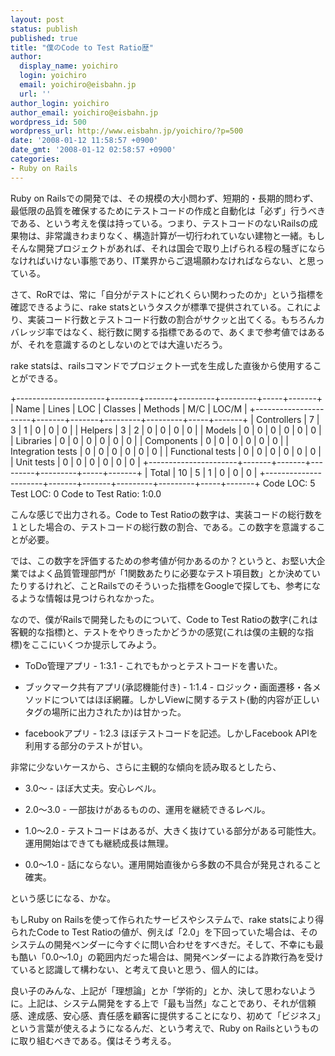 ```yaml
---
layout: post
status: publish
published: true
title: "僕のCode to Test Ratio歴"
author:
  display_name: yoichiro
  login: yoichiro
  email: yoichiro@eisbahn.jp
  url: ''
author_login: yoichiro
author_email: yoichiro@eisbahn.jp
wordpress_id: 500
wordpress_url: http://www.eisbahn.jp/yoichiro/?p=500
date: '2008-01-12 11:58:57 +0900'
date_gmt: '2008-01-12 02:58:57 +0900'
categories:
- Ruby on Rails
---
```


Ruby on Railsでの開発では、その規模の大小問わず、短期的・長期的問わず、最低限の品質を確保するためにテストコードの作成と自動化は「必ず」行うべきである、という考えを僕は持っている。つまり、テストコードのないRailsの成果物は、非常識きわまりなく、構造計算が一切行われていない建物と一緒。もしそんな開発プロジェクトがあれば、それは国会で取り上げられる程の騒ぎにならなければいけない事態であり、IT業界からご退場願わなければならない、と思っている。

さて、RoRでは、常に「自分がテストにどれくらい関わったのか」という指標を確認できるように、rake statsというタスクが標準で提供されている。これにより、実装コード行数とテストコード行数の割合がサクッと出てくる。もちろんカバレッジ率ではなく、総行数に関する指標であるので、あくまで参考値ではあるが、それを意識するのとしないのとでは大違いだろう。

rake statsは、railsコマンドでプロジェクト一式を生成した直後から使用することができる。

+----------------------+-------+-------+---------+---------+-----+-------+
| Name                 | Lines |   LOC | Classes | Methods | M/C | LOC/M |
+----------------------+-------+-------+---------+---------+-----+-------+
| Controllers          |     7 |     3 |       1 |       0 |   0 |     0 |
| Helpers              |     3 |     2 |       0 |       0 |   0 |     0 |
| Models               |     0 |     0 |       0 |       0 |   0 |     0 |
| Libraries            |     0 |     0 |       0 |       0 |   0 |     0 |
| Components           |     0 |     0 |       0 |       0 |   0 |     0 |
| Integration tests    |     0 |     0 |       0 |       0 |   0 |     0 |
| Functional tests     |     0 |     0 |       0 |       0 |   0 |     0 |
| Unit tests           |     0 |     0 |       0 |       0 |   0 |     0 |
+----------------------+-------+-------+---------+---------+-----+-------+
| Total                |    10 |     5 |       1 |       0 |   0 |     0 |
+----------------------+-------+-------+---------+---------+-----+-------+
Code LOC: 5     Test LOC: 0     Code to Test Ratio: 1:0.0

こんな感じで出力される。Code to Test Ratioの数字は、実装コードの総行数を１とした場合の、テストコードの総行数の割合、である。この数字を意識することが必要。

では、この数字を評価するための参考値が何かあるのか？というと、お堅い大企業ではよく品質管理部門が「1関数あたりに必要なテスト項目数」とか決めていたりするけれど、ことRailsでのそういった指標をGoogleで探しても、参考になるような情報は見つけられなかった。

なので、僕がRailsで開発したものについて、Code to Test Ratioの数字(これは客観的な指標)と、テストをやりきったかどうかの感覚(これは僕の主観的な指標)をここにいくつか提示してみよう。

* ToDo管理アプリ - 1:3.1 - これでもかっとテストコードを書いた。

* ブックマーク共有アプリ(承認機能付き) - 1:1.4 - ロジック・画面遷移・各メソッドについてはほぼ網羅。しかしViewに関するテスト(動的内容が正しいタグの場所に出力されたか)は甘かった。

* facebookアプリ - 1:2.3 ほぼテストコードを記述。しかしFacebook APIを利用する部分のテストが甘い。

非常に少ないケースから、さらに主観的な傾向を読み取るとしたら、

* 3.0〜 - ほぼ大丈夫。安心レベル。

* 2.0〜3.0 - 一部抜けがあるものの、運用を継続できるレベル。

* 1.0〜2.0 - テストコードはあるが、大きく抜けている部分がある可能性大。運用開始はできても継続成長は無理。

* 0.0〜1.0 - 話にならない。運用開始直後から多数の不具合が発見されること確実。

という感じになる、かな。

もしRuby on Railsを使って作られたサービスやシステムで、rake statsにより得られたCode to Test Ratioの値が、例えば「2.0」を下回っていた場合は、そのシステムの開発ベンダーに今すぐに問い合わせをすべきだ。そして、不幸にも最も酷い「0.0〜1.0」の範囲内だった場合は、開発ベンダーによる詐欺行為を受けていると認識して構わない、と考えて良いと思う、個人的には。

良い子のみんな、上記が「理想論」とか「学術的」とか、決して思わないように。上記は、システム開発をする上で「最も当然」なことであり、それが信頼感、達成感、安心感、責任感を顧客に提供することになり、初めて「ビジネス」という言葉が使えるようになるんだ、という考えで、Ruby on Railsというものに取り組むべきである。僕はそう考える。
